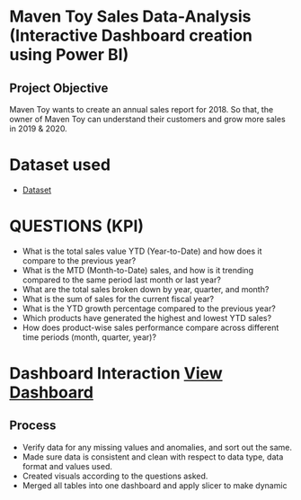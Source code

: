 # Maven Toy Sales Data-Analysis (Interactive Dashboard creation using Power BI)
## Project Objective
Maven Toy wants to create an annual sales report for 2018. So that, the owner of Maven Toy can understand their customers and grow more sales in 2019 & 2020.

# Dataset used
- <a href="https://github.com/ParthivBRajeev/Data-Analysis-Dashboard/blob/main/sales.csv">Dataset</a>
# QUESTIONS (KPI)
- What is the total sales value YTD (Year-to-Date) and how does it compare to the previous year?
- What is the MTD (Month-to-Date) sales, and how is it trending compared to the same period last month or last year?
- What are the total sales broken down by year, quarter, and month?
- What is the sum of sales for the current fiscal year?
- What is the YTD growth percentage compared to the previous year?
- Which products have generated the highest and lowest YTD sales?
- How does product-wise sales performance compare across different time periods (month, quarter, year)?

# Dashboard Interaction <a href="https://github.com/ParthivBRajeev/Data-Analysis-Dashboard/blob/main/Screenshot%202025-07-02%20160901.png">View Dashboard</a>

## Process
- Verify data for any missing values and anomalies, and sort out the same.
- Made sure data is consistent and clean with respect to data type, data format and values used.
- Created visuals according to the questions asked.
- Merged all tables into one dashboard and apply slicer to make dynamic










